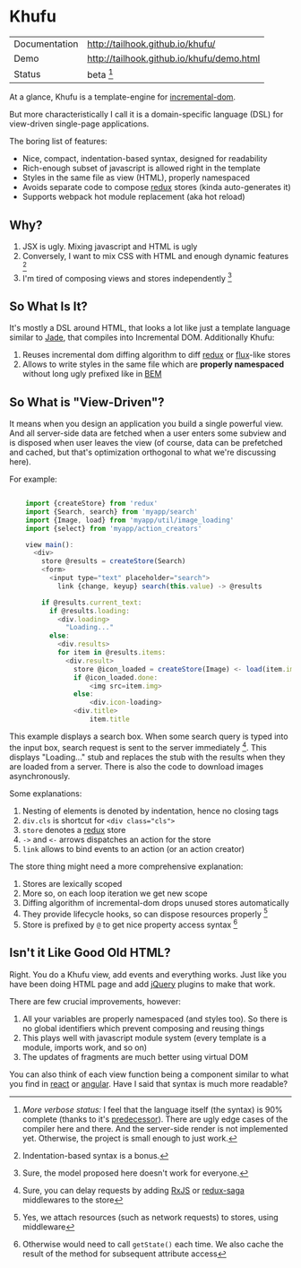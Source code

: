Khufu
=====


|              |                                           |
|--------------|-------------------------------------------|
|Documentation | http://tailhook.github.io/khufu/          |
|Demo          | http://tailhook.github.io/khufu/demo.html |
|Status        | beta [^status]                            |


At a glance, Khufu is a template-engine for [incremental-dom].

But more characteristically I call it is a domain-specific language (DSL) for
view-driven single-page applications.

The boring list of features:

* Nice, compact, indentation-based syntax, designed for readability
* Rich-enough subset of javascript is allowed right in the template
* Styles in the same file as view (HTML), properly namespaced
* Avoids separate code to compose [redux] stores (kinda auto-generates it)
* Supports webpack hot module replacement (aka hot reload)

[^status]: *More verbose status:* I feel that the language itself (the syntax) is
   90% complete (thanks to it's [predecessor]). There are ugly edge cases of the
   compiler here and there. And the server-side render is not implemented yet.
   Otherwise, the project is small enough to just work.


Why?
----

1. JSX is ugly. Mixing javascript and HTML is ugly
2. Conversely, I want to mix CSS with HTML and enough dynamic features [^1]
3. I'm tired of composing views and stores independently [^2]

[^1]: Indentation-based syntax is a bonus.
[^2]: Sure, the model proposed here doesn't work for everyone.


So What Is It?
--------------

It's mostly a DSL around HTML, that looks a lot like just a template language
similar to [Jade], that compiles into Incremental DOM.
Additionally Khufu:

1. Reuses incremental dom diffing algorithm to diff [redux] or [flux]-like stores
2. Allows to write styles in the same file which are **properly namespaced**
   without long ugly prefixed like in [BEM]


So What is "View-Driven"?
-------------------------

It means when you design an application you build a single powerful view. And
all server-side data are fetched when a user enters some subview and is disposed
when user leaves the view (of course, data can be prefetched and cached, but
that's optimization orthogonal to what we're discussing here).

For example:
```javascript

    import {createStore} from 'redux'
    import {Search, search} from 'myapp/search'
    import {Image, load} from 'myapp/util/image_loading'
    import {select} from 'myapp/action_creators'

    view main():
      <div>
        store @results = createStore(Search)
        <form>
          <input type="text" placeholder="search">
            link {change, keyup} search(this.value) -> @results

        if @results.current_text:
          if @results.loading:
            <div.loading>
              "Loading..."
          else:
            <div.results>
            for item in @results.items:
              <div.result>
                store @icon_loaded = createStore(Image) <- load(item.img)
                if @icon_loaded.done:
                    <img src=item.img>
                else:
                    <div.icon-loading>
                <div.title>
                    item.title
```
This example displays a search box. When some search query is typed into the
input box, search request is sent to the server immediately [^5]. This displays
"Loading..." stub and replaces the stub with the results when they are loaded
from a server. There is also the code to download images asynchronously.

Some explanations:

1. Nesting of elements is denoted by indentation, hence no closing tags
2. ``div.cls`` is shortcut for ``<div class="cls">``
3. ``store`` denotes a [redux] store
4. ``->`` and ``<-`` arrows dispatches an action for the store
5. ``link`` allows to bind events to an action (or an action creator)

The store thing might need a more comprehensive explanation:

1. Stores are lexically scoped
2. More so, on each loop iteration we get new scope
3. Diffing algorithm of incremental-dom drops unused stores automatically
4. They provide lifecycle hooks, so can dispose resources properly [^3]
5. Store is prefixed by ``@`` to get nice property access syntax [^4]

[^3]: Yes, we attach resources (such as network requests) to stores, using
   middleware
[^4]: Otherwise would need to call ``getState()`` each time. We also cache
   the result of the method for subsequent attribute access
[^5]: Sure, you can delay requests by adding [RxJS] or [redux-saga] middlewares
   to the store


Isn't it Like Good Old HTML?
----------------------------

Right. You do a Khufu view, add events and everything works. Just like you
have been doing HTML page and add [jQuery] plugins to make that work.

There are few crucial improvements, however:

1. All your variables are properly namespaced (and styles too). So there is no
   global identifiers which prevent composing and reusing things
2. This plays well with javascript module system (every template is a module,
   imports work, and so on)
3. The updates of fragments are much better using virtual DOM

You can also think of each view function being a component
similar to what you find in [react] or [angular]. Have I said that syntax is
much more readable?


[flux]: https://facebook.github.io/react/blog/2014/05/06/flux.html
[redux]: http://redux.js.org/
[jade]: http://jade-lang.com/
[incremental-dom]: https://github.com/google/incremental-dom
[bem]: http://getbem.com/
[jquery]: https://jquery.com/
[react]: https://facebook.github.io/react/
[angular]: https://angularjs.org/
[RxJS]: https://github.com/acdlite/redux-rx
[redux-saga]: https://github.com/yelouafi/redux-saga
[predecessor]: http://github.com/tailhook/marafet
